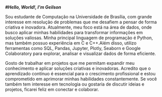 ***#Hello, World!, I'm Geilson***

Sou estudante de Computação na Universidade de Brasília, com grande interesse em resolução de problemas que me desafiem a pensar de forma criativa e inovadora. Atualmente, meu foco está na área de dados, onde busco aplicar minhas habilidades para transformar informações em soluções valiosas. Minha principal linguagem de programação é Python, mas também possuo experiência em C e C++.Além disso, utilizo ferramentas como SQL, Pandas, Jupyter, Plotly, Seaborn e Google Colaboratory para explorar, analisar e visualizar dados de forma eficiente.

Gosto de trabalhar em projetos que me permitam expandir meu conhecimento e aplicar soluções criativas e inovadoras. Acredito que o aprendizado contínuo é essencial para o crescimento profissional e estou comprometido em aprimorar minhas habilidades constantemente. Se você também tem interesse em tecnologia ou gostaria de discutir ideias e projetos, ficarei feliz em conectar e colaborar.

<!-- Proudly created with GPRM ( https://gprm.itsvg.in ) -->
